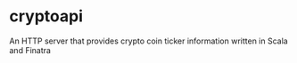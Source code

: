 # cryptoapi
An HTTP server that provides crypto coin ticker information written in Scala and Finatra
